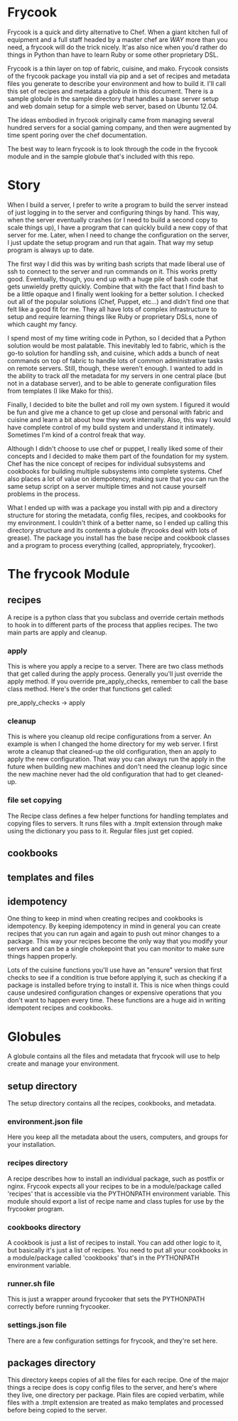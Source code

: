 # Frycook

Frycook is a quick and dirty alternative to Chef.  When a giant kitchen full of equipment and a full staff headed by a master chef are *WAY* more than you need, a frycook will do the trick nicely.  It'as also nice when you'd rather do things in Python than have to learn Ruby or some other proprietary DSL.

Frycook is a thin layer on top of fabric, cuisine, and mako.  Frycook consists of the frycook package you install via pip and a set of recipes and metadata files you generate to describe your environment and how to build it.  I'll call this set of recipes and metadata a _globule_ in this document.  There is a sample globule in the sample directory that handles a base server setup and web domain setup for a simple web server, based on Ubuntu 12.04.

The ideas embodied in frycook originally came from managing several hundred servers for a social gaming company, and then were augmented by time spent poring over the chef documentation.

The best way to learn frycook is to look through the code in the frycook module and in the sample globule that's included with this repo.

# Story

When I build a server, I prefer to write a program to build the server instead of just logging in to the server and configuring things by hand.  This way, when the server eventually crashes (or I need to build a second copy to scale things up), I have a program that can quickly build a new copy of that server for me.  Later, when I need to change the configuration on the server, I just update the setup program and run that again.  That way my setup program is always up to date.  

The first way I did this was by writing bash scripts that made liberal use of ssh to connect to the server and run commands on it.  This works pretty good.  Eventually, though, you end up with a huge pile of bash code that gets unwieldy pretty quickly.  Combine that with the fact that I find bash to be a little opaque and I finally went looking for a better solution.  I checked out all of the popular solutions (Chef, Puppet, etc...) and didn't find one that felt like a good fit for me.  They all have lots of complex infrastructure to setup and require learning things like Ruby or proprietary DSLs, none of which caught my fancy.

I spend most of my time writing code in Python, so I decided that a Python solution would be most palatable.  This inevitably led to fabric, which is the go-to solution for handling ssh, and cuisine, which adds a bunch of neat commands on top of fabric to handle lots of common administrative tasks on remote servers.  Still, though, these weren't enough.  I wanted to add in the ability to track *all* the metadata for my servers in one central place (but not in a database server), and to be able to generate configuration files from templates (I like Mako for this).

Finally, I decided to bite the bullet and roll my own system.  I figured it would be fun and give me a chance to get up close and personal with fabric and cuisine and learn a bit about how they work internally.  Also, this way I would have complete control of my build system and understand it intimately.  Sometimes I'm kind of a control freak that way.

Although I didn't choose to use chef or puppet, I really liked some of their concepts and I decided to make them part of the foundation for my system.  Chef has the nice concept of recipes for individual subsystems and cookbooks for building multiple subsystems into complete systems.  Chef also places a lot of value on idempotency, making sure that you can run the same setup script on a server multiple times and not cause yourself problems in the process.

What I ended up with was a package you install with pip and a directory structure for storing the metadata, config files, recipes, and cookbooks for my environment.  I couldn't think of a better name, so I ended up calling this directory structure and its contents a globule (frycooks deal with lots of grease).  The package you install has the base recipe and cookbook classes and a program to process everything (called, appropriately, frycooker).

# The frycook Module

## recipes

A recipe is a python class that you subclass and override certain methods to hook in to different parts of the process that applies recipes.  The two main parts are apply and cleanup.

### apply

This is where you apply a recipe to a server.  There are two class methods that get called during the apply process. Generally you'll just override the apply method.  If you override pre_apply_checks, remember to call the base class method.  Here's the order that functions get called:

pre_apply_checks -> apply

### cleanup

This is where you cleanup old recipe configurations from a server.  An example is when I changed the home directory for my web server.  I first wrote a cleanup that cleaned-up the old configuration, 
then an apply to apply the new configuration.  That way you can always run the apply in the future when building new machines and don't need the cleanup logic since the new machine never had the old configuration that had to get cleaned-up.

### file set copying

The Recipe class defines a few helper functions for handling templates and copying files to servers.  It runs files with
a .tmplt extension through make using the dictionary you pass
to it.  Regular files just get copied.

## cookbooks

## templates and files

## idempotency

One thing to keep in mind when creating recipes and cookbooks is idempotency.  By keeping idempotency in mind in general you can create recipes that you can run again and again to push out minor changes to a package.  This way your recipes become the only way that you modify your servers and can be a single chokepoint that you can monitor to make sure things happen properly.

Lots of the cuisine functions you'll use have an "ensure" version that first checks to see if a condition is true before applying it, such as checking if a package is installed before trying to install it.  This is nice when things could cause undesired configuration changes or expensive operations that you don't want to happen every time.  These functions are a huge aid in writing idempotent recipes and cookbooks.

# Globules

A globule contains all the files and metadata that frycook will use to help create and manage your environment.

## setup directory

The setup directory contains all the recipes, cookbooks, and metadata.

### environment.json file

Here you keep all the metadata about the users, computers, and groups for your installation.

### recipes directory

A recipe describes how to install an individual package, such as postfix or nginx.  Frycook expects all your recipes to be in a module/package called 'recipes' that is accessible via the PYTHONPATH environment variable.  This module should export a list of recipe name and class tuples for use by the frycooker program.

### cookbooks directory

A cookbook is just a list of recipes to install.  You can add other logic to it, but basically it's just a list of recipes.  You need to put all your cookbooks in a module/package called 'cookbooks' 
that's in the PYTHONPATH environment variable.

### runner.sh file

This is just a wrapper around frycooker that sets the PYTHONPATH correctly before running frycooker.

### settings.json file

There are a few configuration settings for frycook, and they're set here.

## packages directory

This directory keeps copies of all the files for each recipe.  One of the major things a recipe does is copy config files to the server, and here's where they live, one directory per package.  Plain files are copied verbatim, while files with a .tmplt extension are treated as mako templates and processed before being copied to the server.
